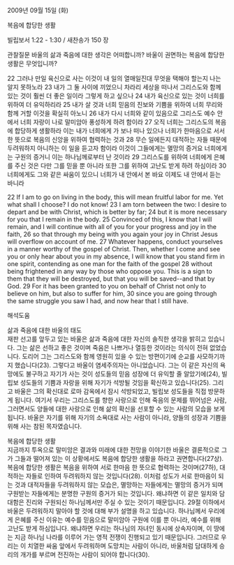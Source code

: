 2009년 09월 15일 (화)

복음에 합당한 생활



빌립보서 1:22 - 1:30 / 새찬송가 150 장


관찰질문
바울의 삶과 죽음에 대한 생각은 어떠합니까?
바울이 권면하는 복음에 합당한 생활은 무엇입니까?

22 그러나 만일 육신으로 사는 이것이 내 일의 열매일진대 무엇을 택해야 할는지 나는 알지 못하노라 23 내가 그 둘 사이에 끼었으니 차라리 세상을 떠나서 그리스도와 함께 있는 것이 훨씬 더 좋은 일이라 그렇게 하고 싶으나 24 내가 육신으로 있는 것이 너희를 위하여 더 유익하리라 25 내가 살 것과 너희 믿음의 진보와 기쁨을 위하여 너희 무리와 함께 거할 이것을 확실히 아노니 
26 내가 다시 너희와 같이 있음으로 그리스도 예수 안에서 너희 자랑이 나로 말미암아 풍성하게 하려 함이라 
27 오직 너희는 그리스도의 복음에 합당하게 생활하라 이는 내가 너희에게 가 보나 떠나 있으나 너희가 한마음으로 서서 한 뜻으로 복음의 신앙을 위하여 협력하는 것과 28 무슨 일에든지 대적하는 자들 때문에 두려워하지 아니하는 이 일을 듣고자 함이라 이것이 그들에게는 멸망의 증거요 너희에게는 구원의 증거니 이는 하나님께로부터 난 것이라 29 그리스도를 위하여 너희에게 은혜를 주신 것은 다만 그를 믿을 뿐 아니라 또한 그를 위하여 고난도 받게 하려 하심이라 30 너희에게도 그와 같은 싸움이 있으니 너희가 내 안에서 본 바요 이제도 내 안에서 듣는 바니라 

22 If I am to go on living in the body, this will mean fruitful labor for me. Yet what shall I choose? I do not know! 23 I am torn between the two: I desire to depart and be with Christ, which is better by far; 24 but it is more necessary for you that I remain in the body. 25 Convinced of this, I know that I will remain, and I will continue with all of you for your progress and joy in the faith, 26 so that through my being with you again your joy in Christ Jesus will overflow on account of me. 27 Whatever happens, conduct yourselves in a manner worthy of the gospel of Christ. Then, whether I come and see you or only hear about you in my absence, I will know that you stand firm in one spirit, contending as one man for the faith of the gospel 28 without being frightened in any way by those who oppose you. This is a sign to them that they will be destroyed, but that you will be saved--and that by God. 29 For it has been granted to you on behalf of Christ not only to believe on him, but also to suffer for him, 
30 since you are going through the same struggle you saw I had, and now hear that I still have.

해석도움





삶과 죽음에 대한 바울의 태도  
재판 선고를 앞두고 있는 바울은 삶과 죽음에 대한 자신의 솔직한 생각을 밝히고 있습니다. 그는 삶은 선하고 좋은 것이며 죽음은 나쁘거나 열등한 것이라는 의식이 전혀 없었습니다. 도리어 그는 그리스도와 함께 영원히 있을 수 있는 방편이기에 순교를 사모하기까지 했습니다(23). 그렇다고 바울이 염세주의자는 아니었습니다. 그는 이 같은 자신의 욕망에도 불구하고 자기가 사는 것이 성도들의 믿음 성장에 더 유익할 줄 알았기에(24), 빌립보 성도들의 기쁨과 자랑을 위해 자기가 석방될 것임을 확신하고 있습니다(25). 그리고 바울은 그의 확신대로 로마 감옥에서 잠시 석방되었고, 빌립보 성도들을 직접 방문하게 됩니다. 여기서 우리는 그리스도를 향한 사랑으로 인해 죽음의 문제를 뛰어넘은 사람, 그러면서도 양들에 대한 사랑으로 인해 삶의 확신을 선포할 수 있는 사람의 모습을 보게 됩니다. 바울은 자기를 위해 자기의 소욕대로 사는 사람이 아니라, 양들의 성장과 기쁨을 위해 사는 참된 목자였습니다. 

복음에 합당한 생활  
지금까지 투옥으로 말미암은 결과와 미래에 대한 전망을 이야기한 바울은 결론적으로 그가 그들과 떨어져 있는 이 상황에서도 복음에 합당한 생활을 하라고 권면합니다(27상). 복음에 합당한 생활은 복음을 위하여 서로 한마음 한 뜻으로 협력하는 것이며(27하), 대적하는 자들로 인하여 두려워하지 않는 것입니다(28). 이처럼 성도가 서로 한마음이 되는 것과 대적자들을 두려워하지 않는 모습은, 멸망하는 자들에게는 멸망의 증거가 되며 구원받는 자들에게는 분명한 구원의 증거가 되는 것입니다. 왜냐하면 이 같은 일치와 담대함은 진리와 구원되신 하나님께서만 주실 수 있는 것이기 때문입니다. 29절 이하에서 바울은 두려워하지 말아야 할 것에 대해 부가 설명을 하고 있습니다. 하나님께서 우리에게 은혜를 주신 이유는 예수를 믿음으로 말미암아 구원에 이를 뿐 아니라, 예수를 위해 고난도 받게 하심입니다. 왜냐하면 우리는 하나님의 자녀인 동시에 상속자이며, 이 땅에는 지금 하나님 나라를 이루어 가는 영적 전쟁이 진행되고 있기 때문입니다. 그러므로 우리는 이 치열한 싸움 앞에서 두려워하며 도망치는 사람이 아니라, 바울처럼 담대하게 승리의 개가를 부르며 전진하는 사람이 되어야 합니다(30).